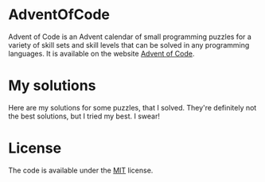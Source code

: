 # AdventOfCode
Advent of Code is an Advent calendar of small programming puzzles for a variety of skill sets and skill levels that can be solved in any programming languages. It is available on the website [Advent of Code](https://adventofcode.com/).

# My solutions
Here are my solutions for some puzzles, that I solved. They're definitely not the best solutions, but I tried my best. I swear!

# License

The code is available under the [MIT](https://github.com/MartinTam/AdventOfCode/blob/main/LICENSE) license.

